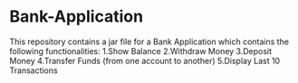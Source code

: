 # Bank-Application
This repository contains a jar file for a Bank Application which contains the following functionalities:
1.Show Balance
2.Withdraw Money
3.Deposit Money
4.Transfer Funds (from one account to another)
5.Display Last 10 Transactions
